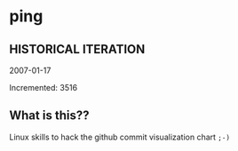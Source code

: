 # ping

## HISTORICAL ITERATION
2007-01-17

Incremented: 3516

## What is this?? 
Linux skills to hack the github commit visualization chart `;-)`
